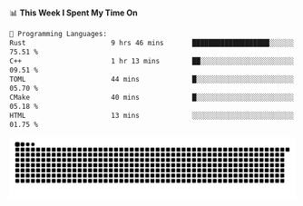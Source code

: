 <!--START_SECTION:waka-->
📊 **This Week I Spent My Time On** 

```text
💬 Programming Languages: 
Rust                     9 hrs 46 mins       ███████████████████░░░░░░   75.51 % 
C++                      1 hr 13 mins        ██░░░░░░░░░░░░░░░░░░░░░░░   09.51 % 
TOML                     44 mins             █░░░░░░░░░░░░░░░░░░░░░░░░   05.70 % 
CMake                    40 mins             █░░░░░░░░░░░░░░░░░░░░░░░░   05.18 % 
HTML                     13 mins             ░░░░░░░░░░░░░░░░░░░░░░░░░   01.75 % 
```


<!--END_SECTION:waka-->

<picture>
  <source media="(prefers-color-scheme: dark)" srcset="https://raw.githubusercontent.com/fuwx295/fuwx295/output/github-contribution-grid-snake-dark.svg">
  <source media="(prefers-color-scheme: light)" srcset="https://raw.githubusercontent.com/fuwx295/fuwx295/output/github-contribution-grid-snake.svg">
  <img alt="github contribution grid snake animation" src="https://raw.githubusercontent.com/fuwx295/fuwx295/output/github-contribution-grid-snake.svg">
</picture>
